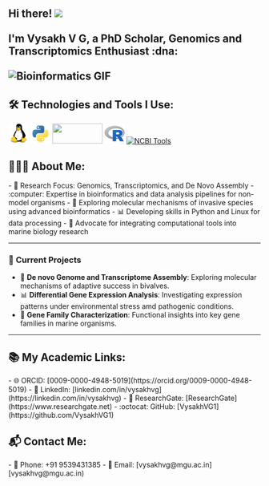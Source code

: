 <h2 align="left">  
 <abc>  
  <br>Hi there! <img src="https://user-images.githubusercontent.com/42378118/110234147-e3259600-7f4e-11eb-95be-0c4047144dea.gif" width="30"><br>  
  <br> I'm Vysakh V G, a PhD Scholar, Genomics and Transcriptomics Enthusiast :dna:<br>  
  <br>  
    <img src="https://media.giphy.com/media/SWoSkN6DxTszqIKEqv/giphy.gif" alt="Bioinformatics GIF" width="500">  
 </abc>  
</h2>  

<h2 align="left">🛠️ Technologies and Tools I Use:</h2>  
<p align="left">  
    <a href="https://www.linux.org/" target="_blank"><img src="https://raw.githubusercontent.com/devicons/devicon/master/icons/linux/linux-original.svg" alt="Linux" width="40" height="40"/></a>  
    <a href="https://python.org/" target="_blank"><img src="https://raw.githubusercontent.com/devicons/devicon/master/icons/python/python-original.svg" alt="Python" width="40" height="40"/></a>   
    <a href="https://www.bioconductor.org/" target="_blank"><img src="https://bioconductor.org/images/logo/svg/Logo.svg" width="100" height="40"/></a>   
    <a href="https://www.r-project.org/" target="_blank"><img src="https://raw.githubusercontent.com/devicons/devicon/master/icons/r/r-original.svg" alt="R" width="40" height="40"/></a>  
    <a href="https://www.ncbi.nlm.nih.gov/tools/" target="_blank"><img src="https://upload.wikimedia.org/wikipedia/commons/0/07/US-NLM-NCBI-Logo.svg" alt="NCBI Tools" width="40" height="40"/></a>  
</p>  

<h2 align="left">👨🏻‍💻 About Me:</h2>  
- 🔬 Research Focus: Genomics, Transcriptomics, and De Novo Assembly  
- :computer: Expertise in bioinformatics and data analysis pipelines for non-model organisms  
- 🌿 Exploring molecular mechanisms of invasive species using advanced bioinformatics  
- 📊 Developing skills in Python and Linux for data processing  
- 🔬 Advocate for integrating computational tools into marine biology research  

---

### 🌟 **Current Projects**
- 🌱 **De novo Genome and Transcriptome Assembly**: Exploring molecular mechanisms of adaptive success in bivalves.
- 📊 **Differential Gene Expression Analysis**: Investigating expression patterns under environmental stress amd pathogenic conditions.
- 🧬 **Gene Family Characterization**: Functional insights into key gene families in marine organisms.

---

<h2 align="left">📚 My Academic Links:</h2>  
- 🌐 ORCID: [0009-0000-4948-5019](https://orcid.org/0009-0000-4948-5019)  
- 💼 LinkedIn: [linkedin.com/in/vysakhvg](https://linkedin.com/in/vysakhvg)  
- 📖 ResearchGate: [ResearchGate](https://www.researchgate.net)  
- :octocat: GitHub: [VysakhVG1](https://github.com/VysakhVG1)  

<h2 align="left">📬 Contact Me:</h2>  
- 📱 Phone: +91 9539431385  
- 📧 Email: [vysakhvg@mgu.ac.in][vysakhvg@mgu.ac.in)  
